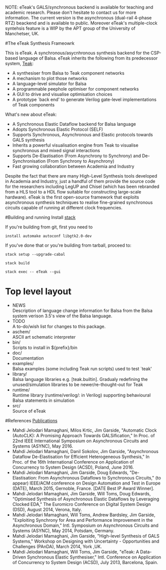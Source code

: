 NOTE: eTeak's GALS/synchronous backend is available for teaching and academic research. Please don't hesitate to contact us for more information. The current version is the asynchronous (dual-rail 4-phase RTZ) beackend and is available to public. Moreover eTeak's multiple-clock syntehsis feature is a WIP by the APT group of the University of Manchetser, UK.  

#The eTeak Synthesis Frameowrk

This is eTeak. A synchronous/asycnhronous synthesis backend for the CSP-based language of Balsa. eTeak inherits the following from its predecessor system, [Teak](http://apt.cs.manchester.ac.uk/projects/teak/):   

- A synthesiser from Balsa to Teak component networks
- A mechanism to plot those networks
- A language-level simulator for Balsa
- A programmable peephole optimiser for component networks
- A GUI to drive and visualise optimisation choices
- A prototype `back end' to generate Verilog gate-level implementations of Teak components

What's new about eTeak:

- A Synchronous Elastic Dataflow backend for Balsa language
- Adopts Synchronous Elastic Protocol (SELF)
- Supports Synchronous, Asynchronous and Elastic protocols towards GALS synthesis
- Inherits a powerful visualisation engine from Teak to visualise synchronous and mixed signal interactions
- Supports De-Elastisation (From Asynchrony to Synchrony) and De-Synchronisation (From Synchrony to Asynchrony)
- Fast growing collaboration between Academia and Industry

Despite the fact that there are many High-Level Synthesis tools developed in Academia and Industry, just a handful of them provide the source code for the researchers including LegUP and Chisel (which has been rebranded from a HLS tool to a HDL flow suitable for constructing large-scale hardware). eTeak is the first open-source framework that exploits asynchronous synthesis techniques to realise fine-grained synchronous circuits capable of running at different clock frequencies.


#Building and running
Install [stack](https://github.com/commercialhaskell/stack)

If you're building from git, first you need to

	install automake autoconf libgtk2.0-dev

If you've done that or you're building from tarball, proceed to:

	stack setup --upgrade-cabal
	
	stack build 

	stack exec -- eTeak --gui

# Top level layout
- NEWS  
  Description of language change information for Balsa from the Balsa system verison 3.5's view of the
  Balsa language.
- TODO  
  A to-do/wish list for changes to this package.
- aschem/  
  ASCII art schematic interpreter
- bin/  
  Scripts to install in ${prefix}/bin
- doc/  
  Documentation
- examples/  
  Balsa examples (some including Teak run scripts) used to test `teak'
- library/  
  Balsa language libraries e.g. [teak.builtin].  Gradualy redefining the unused/simulation libraries
  to be newer/re-thought-out for Teak
- runtime/  
  Runtime library (runtime/verilog/: in Verilog) supporting behavioural Balsa statements in simulation
- src/  
  Source of eTeak

#References [Publications](https://github.com/balangs/Documentation/tree/master/Peer-reviewed_Publications)

- Mahdi Jelodari Mamaghani, Milos Krtic, Jim Garside, "Automatic Clock (AutoCLK): A Promising Approach Towards GALSification," In Proc. of 22nd IEEE International Symposium on Asynchronous Circuits and Systems (ASYNC), May 2016.
- Mahdi Jelodari Mamaghani, Danil Sokolov, Jim Garside, "Asynchronous Dataflow De-Elastisation for Efficient Heterogeneous Synthesis," In Proc. of the 16th International Conference on Application of Concurrency to System Design (ACSD), Poland, June 2016.
- Mahdi Jelodari Mamaghani, Jim Garside, Doug Edwards, "De-Elastisation: From Asynchronous Dataflows to Synchronous Circuits," (to appear) IEEE/ACM conference on Design Automation and Test in Europe (DATE), March 2015, Gernoble, France. [DATE Best IP Award Winner].
- Mahdi Jelodari Mamaghani, Jim Garside, Will Toms, Doug Edwards, "Optimised Synthesis of Asynchronous Elastic Dataflows by Leveraging Clocked EDA," The Euromicro Conference on Digital System Design (DSD), August 2014, Verona, Italy.
- Mahdi Jelodari Mamaghani, Will Toms, Andrew Bardsley, Jim Garside, "Exploiting Synchrony for Area and Performance Improvement in the Asynchronous Domain," Intl. Symposium on Asynchronous Circuits and Systems (ASYNC), May 2014, Potsdam, Germany.
- Mahdi Jelodari Mamaghani, Jim Garside, "High-level Synthesis of GALS Systems," Workshop on Designing with Uncertainty - Opportunities and Challenges (PAnDA), March 2014, York ,UK.
- Mahdi Jelodari Mamaghani, Will Toms, Jim Garside, "eTeak: A Data-Driven Synchronous Elastic Synthesiser," Intl. Conference on Application of Concurrency to System Design (ACSD), July 2013, Barcelona, Spain.

